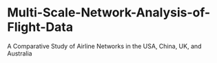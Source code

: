 # Multi-Scale-Network-Analysis-of-Flight-Data
A Comparative Study of Airline Networks in the USA, China, UK, and Australia
